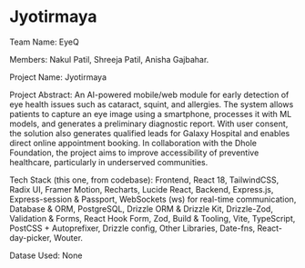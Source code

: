 # Jyotirmaya
Team Name: EyeQ 

Members: Nakul Patil,
         Shreeja Patil,
         Anisha Gajbahar.
         
Project Name: Jyotirmaya

Project Abstract:
An AI-powered mobile/web module for early detection of eye health issues such as cataract, squint, and allergies. The system allows patients to capture an eye image using a smartphone, processes it with ML models, and generates a preliminary diagnostic report. With user consent, the solution also generates qualified leads for Galaxy Hospital and enables direct online appointment booking. In collaboration with the Dhole Foundation, the project aims to improve accessibility of preventive healthcare, particularly in underserved communities.

Tech Stack (this one, from codebase):
Frontend,
React 18,
TailwindCSS, 
Radix UI,
Framer Motion, 
Recharts,
Lucide React, 
Backend,
Express.js,
Express-session & Passport, 
WebSockets (ws) for real-time communication,
Database & ORM,
PostgreSQL,
Drizzle ORM & Drizzle Kit, 
Drizzle-Zod,
Validation & Forms,
React Hook Form,
Zod,
Build & Tooling,
Vite,
TypeScript,
PostCSS + Autoprefixer,
Drizzle config,
Other Libraries,
Date-fns,
React-day-picker,
Wouter.

Datase Used: None
